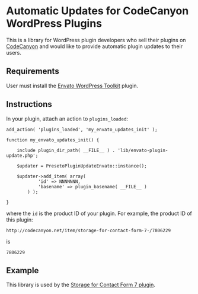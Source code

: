 # Automatic Updates for CodeCanyon WordPress Plugins

This is a library for WordPress plugin developers who sell their plugins on [CodeCanyon](http://codecanyon.net/?ref=Preseto) and would like to provide automatic plugin updates to their users.

## Requirements

User must install the [Envato WordPress Toolkit](https://github.com/envato/envato-wordpress-toolkit) plugin.

## Instructions

In your plugin, attach an action to `plugins_loaded`:

	add_action( 'plugins_loaded', 'my_envato_updates_init' );

	function my_envato_updates_init() {

		include plugin_dir_path( __FILE__ ) . 'lib/envato-plugin-update.php';

		$updater = PresetoPluginUpdateEnvato::instance();

		$updater->add_item( array(
				'id' => NNNNNNN,
				'basename' => plugin_basename( __FILE__ )
			) );

	}

where the `id` is the product ID of your plugin. For example, the product ID of this plugin:
	
	http://codecanyon.net/item/storage-for-contact-form-7-/7806229 

is

	7806229

## Example

This library is used by the [Storage for Contact Form 7 plugin](http://codecanyon.net/item/storage-for-contact-form-7-/7806229?ref=Preseto).